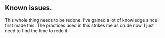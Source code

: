 ## Known issues.

This whole thing needs to be redone. I've gained a lot of knowledge since I first made this. The practices used in this strikes me as crude now. I just need to find the time to redo it.
